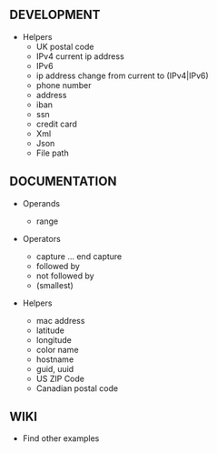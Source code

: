 ## DEVELOPMENT

- Helpers
	- UK postal code
	- IPv4
		current ip address
	- IPv6
	- ip address
		change from current to (IPv4|IPv6)
	- phone number
	- address
	- iban
	- ssn
	- credit card
	- Xml
	- Json
	- File path

## DOCUMENTATION

- Operands
	- range

- Operators
	- capture ... end capture
	- followed by
	- not followed by
	- (smallest)

- Helpers
	- mac address
	- latitude
	- longitude
	- color name
	- hostname
	- guid, uuid
	- US ZIP Code
	- Canadian postal code

## WIKI

- Find other examples